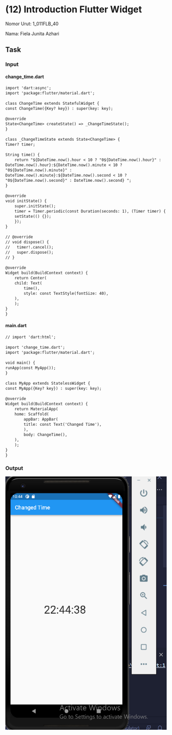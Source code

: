 # (12) Introduction Flutter Widget
Nomor Urut: 1_011FLB_40

Nama: Fiela Junita Azhari

## Task
### Input
#### change_time.dart
    import 'dart:async';
    import 'package:flutter/material.dart';

    class ChangeTime extends StatefulWidget {
    const ChangeTime({Key? key}) : super(key: key);

    @override
    State<ChangeTime> createState() => _ChangeTimeState();
    }

    class _ChangeTimeState extends State<ChangeTime> {
    Timer? timer;

    String time() {
        return "${DateTime.now().hour < 10 ? "0${DateTime.now().hour}" : DateTime.now().hour}:${DateTime.now().minute < 10 ? "0${DateTime.now().minute}" : DateTime.now().minute}:${DateTime.now().second < 10 ? "0${DateTime.now().second}" : DateTime.now().second} ";
    }

    @override
    void initState() {
        super.initState();
        timer = Timer.periodic(const Duration(seconds: 1), (Timer timer) {
        setState(() {});
        });
    }

    // @override
    // void dispose() {
    //   timer!.cancel();
    //   super.dispose();
    // }

    @override
    Widget build(BuildContext context) {
        return Center(
        child: Text(
            time(),
            style: const TextStyle(fontSize: 40),
        ),
        );
    }
    }

#### main.dart
    // import 'dart:html';

    import 'change_time.dart';
    import 'package:flutter/material.dart';

    void main() {
    runApp(const MyApp());
    }

    class MyApp extends StatelessWidget {
    const MyApp({Key? key}) : super(key: key);

    @override
    Widget build(BuildContext context) {
        return MaterialApp(
        home: Scaffold(
            appBar: AppBar(
            title: const Text('Changed Time'),
            ),
            body: ChangeTime(),
        ),
        );
    }
    }
### Output
![task](../screenshots/task.png)